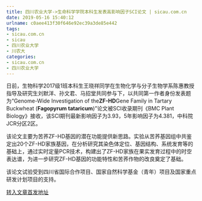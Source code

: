 ```yaml
---
title: 四川农业大学->生命科学学院本科生发表高影响因子SCI论文 | sicau.com.cn
date: 2019-05-16 15:40:12
urlname: c0aee413f30f646e92ec39a3de85e442
tags: 
- sicau.com.cn
- sicau
- 四川农业大学
- 川农大
categories:
- sicau.com.cn
- 四川农业大学
---
```



日前，生物科学2017级1班本科生王晓祥同学在生物化学与分子生物学系陈惠教授指导及研究生刘默洋、孙文君、马招堂共同参与下，以共同第一作者身份发表题为“Genome-Wide Investigation of the**ZF-HD**Gene Family in Tartary Buckwheat (**Fagopyrum tataricum**)”论文被SCI收录期刊《BMC Plant Biology》接收，该SCI期刊最新影响因子为3.93，5年影响因子为4.381，中科院JCR分区2区。

该论文主要为苦荞ZF-HD基因的潜在功能提供新思路。实验从苦荞基因组中共鉴定出20个ZF-HD家族基因，在分析研究其染色体定位、基因结构、系统发育等的基础上，通过实时定量PCR技术，构建出了ZF-HD家族在果实发育过程中的时空表达谱，为进一步研究ZF-HD基因的功能特性和苦荞作物的改良奠定了基础。

该论文试验受到四川省国际合作项目、国家自然科学基金（青年）项目及国家重点研发计划项目的支持。





[转入文章首发地址](https://news.sicau.edu.cn/info/1078/51230.htm)